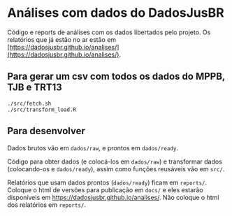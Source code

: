 # Análises com dados do DadosJusBR

Código e reports de análises com os dados libertados pelo projeto. Os relatórios que já estão no ar estão em [https://dadosjusbr.github.io/analises/](https://dadosjusbr.github.io/analises/).

## Para gerar um csv com todos os dados do MPPB, TJB e TRT13

```
./src/fetch.sh
./src/transform_load.R
```

## Para desenvolver

Dados brutos vão em `dados/raw`, e prontos em `dados/ready`. 

Código para obter dados (e colocá-los em `dados/raw`) e transformar dados (colocando-os e `dados/ready`), assim como funções reusáveis vão em `src/`. 

Relatórios que usam dados prontos (`dados/ready`) ficam em `reports/`. Coloque o html de versões para publicação em `docs/` e eles estarão disponíveis em https://dadosjusbr.github.io/analises/. Não coloque o html dos relatórios em `reports/`. 
